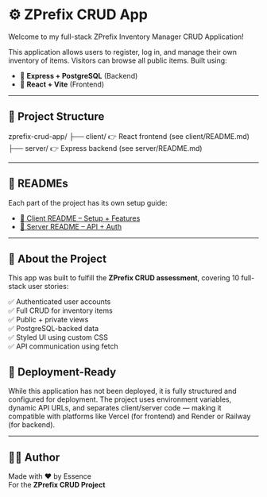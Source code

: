 # ⚙️ ZPrefix CRUD App

Welcome to my full-stack ZPrefix Inventory Manager CRUD Application!

This application allows users to register, log in, and manage their own inventory of items. Visitors can browse all public items. Built using:

- 🔧 **Express + PostgreSQL** (Backend)
- 🎨 **React + Vite** (Frontend)

---

## 📁 Project Structure
zprefix-crud-app/ 
├── client/ 👉 React frontend (see client/README.md) 
├── server/ 👉 Express backend (see server/README.md)

---

## 📘 READMEs

Each part of the project has its own setup guide:

- [📄 Client README – Setup + Features](client/README.md)
- [📄 Server README – API + Auth](server/README.md)

---

## 🧠 About the Project

This app was built to fulfill the **ZPrefix CRUD assessment**, covering 10 full-stack user stories:

✅ Authenticated user accounts  
✅ Full CRUD for inventory items  
✅ Public + private views  
✅ PostgreSQL-backed data  
✅ Styled UI using custom CSS  
✅ API communication using fetch

## 🚀 Deployment-Ready

While this application has not been deployed, it is fully structured and configured for deployment. The project uses environment variables, dynamic API URLs, and separates client/server code — making it compatible with platforms like Vercel (for frontend) and Render or Railway (for backend).

---

## 🧑‍💻 Author

Made with ❤️ by Essence  
For the **ZPrefix CRUD Project**
